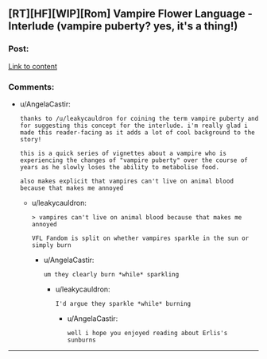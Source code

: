## [RT][HF][WIP][Rom] Vampire Flower Language - Interlude (vampire puberty? yes, it's a thing!)

### Post:

[Link to content](https://archiveofourown.org/works/13710744/chapters/76129094)

### Comments:

- u/AngelaCastir:
  ```
  thanks to /u/leakycauldron for coining the term vampire puberty and for suggesting this concept for the interlude. i'm really glad i made this reader-facing as it adds a lot of cool background to the story!

  this is a quick series of vignettes about a vampire who is experiencing the changes of "vampire puberty" over the course of years as he slowly loses the ability to metabolise food. 

  also makes explicit that vampires can't live on animal blood because that makes me annoyed
  ```

  - u/leakycauldron:
    ```
    > vampires can't live on animal blood because that makes me annoyed

    VFL Fandom is split on whether vampires sparkle in the sun or simply burn
    ```

    - u/AngelaCastir:
      ```
      um they clearly burn *while* sparkling
      ```

      - u/leakycauldron:
        ```
        I'd argue they sparkle *while* burning
        ```

        - u/AngelaCastir:
          ```
          well i hope you enjoyed reading about Erlis's sunburns
          ```

---

